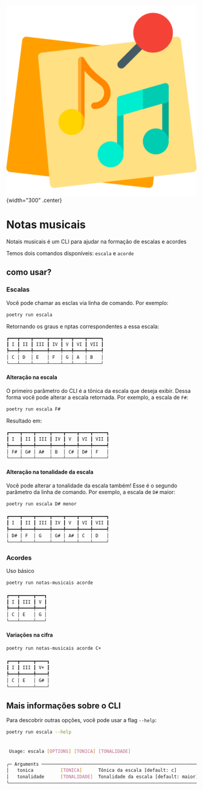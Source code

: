 ![logo do projeto](assets/logo.png){width="300" .center}
# Notas musicais

Notais musicais é um CLI para ajudar na formação de escalas e acordes

Temos dois comandos disponíveis: `escala` e `acorde`

## como usar?

### Escalas

Você pode chamar as esclas via linha de comando. Por exemplo:

```bash
poetry run escala
```

Retornando os graus e nptas correspondentes a essa escala:

```bash
┏━━━┳━━━━┳━━━━━┳━━━━┳━━━┳━━━━┳━━━━━┓
┃ I ┃ II ┃ III ┃ IV ┃ V ┃ VI ┃ VII ┃
┡━━━╇━━━━╇━━━━━╇━━━━╇━━━╇━━━━╇━━━━━┩
│ C │ D  │ E   │ F  │ G │ A  │ B   │
└───┴────┴─────┴────┴───┴────┴─────┘
```

#### Alteração na escala

O primeiro parâmetro do CLI é a tônica da escala que deseja exibir. Dessa forma você pode alterar a escala retornada. Por exemplo, a escala de `F#`:
```bash
poetry run escala F#
```

Resultado em: 

```bash
┏━━━━┳━━━━┳━━━━━┳━━━━┳━━━━┳━━━━┳━━━━━┓
┃ I  ┃ II ┃ III ┃ IV ┃ V  ┃ VI ┃ VII ┃
┡━━━━╇━━━━╇━━━━━╇━━━━╇━━━━╇━━━━╇━━━━━┩
│ F# │ G# │ A#  │ B  │ C# │ D# │ F   │
└────┴────┴─────┴────┴────┴────┴─────┘
```

#### Alteração na tonalidade da escala

Você pode alterar a tonalidade da escala também! Esse é o segundo parâmetro da linha de comando. Por exemplo, a escala de `D#` maior:

```bash
poetry run escala D# menor

┏━━━━┳━━━━┳━━━━━┳━━━━┳━━━━┳━━━━┳━━━━━┓
┃ I  ┃ II ┃ III ┃ IV ┃ V  ┃ VI ┃ VII ┃
┡━━━━╇━━━━╇━━━━━╇━━━━╇━━━━╇━━━━╇━━━━━┩
│ D# │ F  │ G   │ G# │ A# │ C  │ D   │
└────┴────┴─────┴────┴────┴────┴─────┘
```

### Acordes

Uso básico

```bash
poetry run notas-musicais acorde

┏━━━┳━━━━━┳━━━┓
┃ I ┃ III ┃ V ┃
┡━━━╇━━━━━╇━━━┩
│ C │ E   │ G │
└───┴─────┴───┘
```

#### Variações na cifra

```bash
poetry run notas-musicais acorde C+

┏━━━┳━━━━━┳━━━━┓
┃ I ┃ III ┃ V+ ┃
┡━━━╇━━━━━╇━━━━┩
│ C │ E   │ G# │
└───┴─────┴────┘
```


## Mais informações sobre o CLI

Para descobrir outras opções, você pode usar a flag `--help`:

```bash
poetry run escala --help


 Usage: escala [OPTIONS] [TONICA] [TONALIDADE]                                                      
                                                                                                     
╭─ Arguments ────────────────────────────────────────────────────────────╮
│   tonica          [TONICA]      Tônica da escala [default: c]          |
│   tonalidade      [TONALIDADE]  Tonalidade da escala [default: maior]  │
╰────────────────────────────────────────────────────────────────────────╯
```